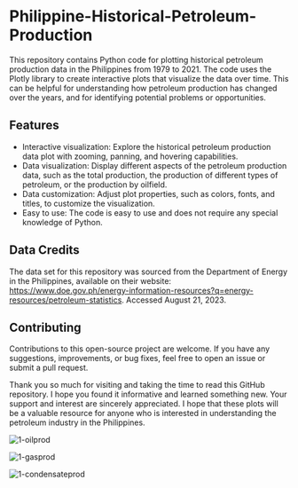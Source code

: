 # Philippine-Historical-Petroleum-Production
This repository contains Python code for plotting historical petroleum production data in the Philippines from 1979 to 2021. The code uses the Plotly library to create interactive plots that visualize the data over time. This can be helpful for understanding how petroleum production has changed over the years, and for identifying potential problems or opportunities.

## Features
- Interactive visualization: Explore the historical petroleum production data plot with zooming, panning, and hovering capabilities.
- Data visualization: Display different aspects of the petroleum production data, such as the total production, the production of different types of petroleum, or the production by oilfield.
- Data customization: Adjust plot properties, such as colors, fonts, and titles, to customize the visualization.
- Easy to use: The code is easy to use and does not require any special knowledge of Python.

## Data Credits
The data set for this repository was sourced from the Department of Energy in the Philippines, available on their website: https://www.doe.gov.ph/energy-information-resources?q=energy-resources/petroleum-statistics. Accessed August 21, 2023.

## Contributing
Contributions to this open-source project are welcome. If you have any suggestions, improvements, or bug fixes, feel free to open an issue or submit a pull request.

Thank you so much for visiting and taking the time to read this GitHub repository. I hope you found it informative and learned something new. Your support and interest are sincerely appreciated. I hope that these plots will be a valuable resource for anyone who is interested in understanding the petroleum industry in the Philippines.

![1-oilprod](https://github.com/maribickpostanes/Philippine-Historical-Petroleum-Production/assets/127098659/c693e492-004e-4a4f-a9a7-890d883531c3)

![1-gasprod](https://github.com/maribickpostanes/Philippine-Historical-Petroleum-Production/assets/127098659/a403a170-eb47-4ad6-b0fb-bb95ae4c2ce0)

![1-condensateprod](https://github.com/maribickpostanes/Philippine-Historical-Petroleum-Production/assets/127098659/09f62cab-e530-470d-b06c-4aa042991cba)

